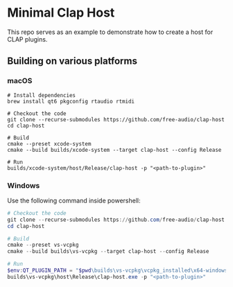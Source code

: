 # Minimal Clap Host

This repo serves as an example to demonstrate how to create a host for CLAP plugins.

## Building on various platforms

### macOS

```shell
# Install dependencies
brew install qt6 pkgconfig rtaudio rtmidi

# Checkout the code
git clone --recurse-submodules https://github.com/free-audio/clap-host
cd clap-host

# Build
cmake --preset xcode-system
cmake --build builds/xcode-system --target clap-host --config Release

# Run
builds/xcode-system/host/Release/clap-host -p "<path-to-plugin>"
```

### Windows

Use the following command inside powershell:
```powershell
# Checkout the code
git clone --recurse-submodules https://github.com/free-audio/clap-host
cd clap-host

# Build
cmake --preset vs-vcpkg
cmake --build builds\vs-vcpkg --target clap-host --config Release

# Run
$env:QT_PLUGIN_PATH = "$pwd\builds\vs-vcpkg\vcpkg_installed\x64-windows\Qt6\plugins\"
builds\vs-vcpkg\host\Release\clap-host.exe -p "<path-to-plugin>"
```
